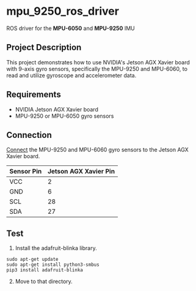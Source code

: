 # mpu_9250_ros_driver
ROS driver for the **MPU-6050** and **MPU-9250** IMU

## Project Description

This project demonstrates how to use NVIDIA's Jetson AGX Xavier board with 9-axis gyro sensors, specifically the MPU-9250 and MPU-6060, to read and utilize gyroscope and accelerometer data.

## Requirements

- NVIDIA Jetson AGX Xavier board
- MPU-9250 or MPU-6050 gyro sensors

## Connection
[Connect](https://github.com/OpenSource-ubicomp/mpu_9250_driver/blob/master/image/Xavier%20AGX%20pin%20map.png) the MPU-9250 and MPU-6060 gyro sensors to the Jetson AGX Xavier board.
   
| Sensor Pin | Jetson AGX Xavier Pin |
|------------|------------------------|
| VCC        | 2                      |
| GND        | 6                      |
| SCL        | 28                     |
| SDA        | 27                     |


## Test
1. Install the adafruit-blinka library.
```
sudo apt-get update
sudo apt-get install python3-smbus
pip3 install adafruit-blinka
```
2. Move to that directory.
```

```








